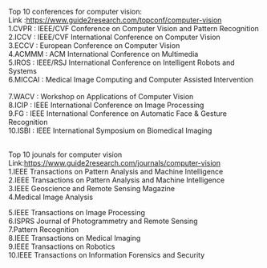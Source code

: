 Top 10 conferences for computer vision:<br>
Link :https://www.guide2research.com/topconf/computer-vision<br>
1.CVPR : IEEE/CVF Conference on Computer Vision and Pattern Recognition<br>
2.ICCV : IEEE/CVF International Conference on Computer Vision<br>
3.ECCV : European Conference on Computer Vision<br>
4.ACMMM : ACM International Conference on Multimedia<br>
5.IROS : IEEE/RSJ International Conference on Intelligent Robots and Systems<br>
6.MICCAI : Medical Image Computing and Computer Assisted Intervention<br>	
7.WACV : Workshop on Applications of Computer Vision<br>
8.ICIP : IEEE International Conference on Image Processing<br>
9.FG : IEEE International Conference on Automatic Face & Gesture Recognition<br>
10.ISBI : IEEE International Symposium on Biomedical Imaging<br><br>

Top 10 jounals  for computer vision<br>
Link:https://www.guide2research.com/journals/computer-vision<br>
1.IEEE Transactions on Pattern Analysis and Machine Intelligence<br>
2.IEEE Transactions on Pattern Analysis and Machine Intelligence<br>
3.IEEE Geoscience and Remote Sensing Magazine<br>
4.Medical Image Analysis<br>
	
5.IEEE Transactions on Image Processing<br>
6.ISPRS Journal of Photogrammetry and Remote Sensing<br>
7.Pattern Recognition<br>
8.IEEE Transactions on Medical Imaging<br>
9.IEEE Transactions on Robotics<br>
10.IEEE Transactions on Information Forensics and Security<br>
